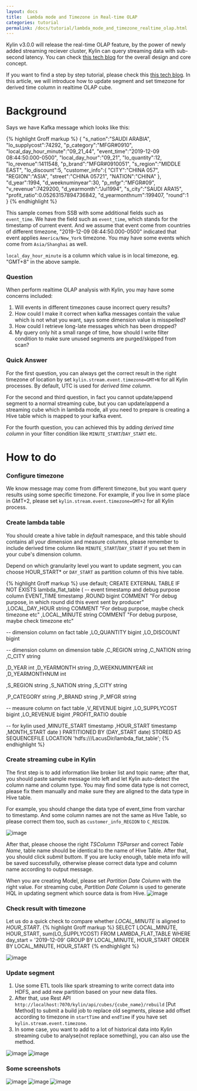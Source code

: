 ```yaml
---
layout: docs
title:  Lambda mode and Timezone in Real-time OLAP
categories: tutorial
permalink: /docs/tutorial/lambda_mode_and_timezone_realtime_olap.html
---
```


Kylin v3.0.0 will release the real-time OLAP feature, by the power of newly added streaming reciever cluster, Kylin can query streaming data with sub-second latency. You can check [this tech blog](/blog/2019/04/12/rt-streaming-design/) for the overall design and core concept. 

If you want to find a step by step tutorial, please check this [this tech blog](/docs/tutorial/realtime_olap.html).
In this article, we will introduce how to update segment and set timezone for derived time column in realtime OLAP cube. 

# Background

Says we have Kafka message which looks like this:

{% highlight Groff markup %}
{
    "s_nation":"SAUDI ARABIA",
    "lo_supplycost":74292,
    "p_category":"MFGR#0910",
    "local_day_hour_minute":"09_21_44",
    "event_time":"2019-12-09 08:44:50.000-0500",
    "local_day_hour":"09_21",
    "lo_quantity":12,
    "lo_revenue":1411548,
    "p_brand":"MFGR#0910051",
    "s_region":"MIDDLE EAST",
    "lo_discount":5,
    "customer_info":{
        "CITY":"CHINA    057",
        "REGION":"ASIA",
        "street":"CHINA    05721",
        "NATION":"CHINA"
    },
    "d_year":1994,
    "d_weeknuminyear":30,
    "p_mfgr":"MFGR#09",
    "v_revenue":7429200,
    "d_yearmonth":"Jul1994",
    "s_city":"SAUDI ARA15",
    "profit_ratio":0.05263157894736842,
    "d_yearmonthnum":199407,
    "round":1
}
{% endhighlight %}

This sample comes from SSB with some additional fields such as `event_time`. We have the field such as `event_time`, which stands for the timestamp of current event. 
And we assume that event come from countries of different timezone, "2019-12-09 08:44:50.000-0500" indicated that event applies `America/New_York` timezone. You may have some events which come from `Asia/Shanghai` as well.

`local_day_hour_minute` is a column which value is in local timezone, eg. "GMT+8" in the above sample.

### Question
When perform realtime OLAP analysis with Kylin, you may have some concerns included:

1. Will events in different timezones cause incorrect query results?
2. How could I make it correct when kafka messages contain the value which is not what you want, says some dimension value is misspelled?
3. How could I retrieve long-late messages which has been dropped?
4. My query only hit a small range of time, how should I write filter condition to make sure unused segments are purged/skipped from scan?

### Quick Answer
For the first question, you can always get the correct result in the right timezone of location by set `kylin.stream.event.timezone=GMT+N` for all Kylin processes. By default, UTC is used for *derived time column*.

For the second and third question, in fact you cannot update/append segment to a normal streaming cube, but you can update/append a streaming cube which in lambda mode, all you need to prepare is creating a Hive table which is mapped to your kafka event.

For the fourth question, you can achieved this by adding *derived time column* in your filter condition like `MINUTE_START`/`DAY_START` etc.

# How to do

### Configure timezone
We know message may come from different timezone, but you want query results using some specific timezone. 
For example, if you live in some place in GMT+2, please set `kylin.stream.event.timezone=GMT+2` for all Kylin process. 


### Create lambda table

You should create a hive table in *default* namespace, and this table should contains all your dimension and measure columns, please 
 remember to include derived time column like `MINUTE_START`/`DAY_START` if you set them in your cube's dimension column. 

Depend on which granularity level you want to update segment,  you can choose HOUR_START* or `DAY_START` as partition column of this hive table.

{% highlight Groff markup %}
use default;
CREATE EXTERNAL TABLE IF NOT EXISTS lambda_flat_table
(
-- event timestamp and debug purpose column
EVENT_TIME timestamp
,ROUND bigint COMMENT "For debug purpose, in which round did this event sent by producer"
,LOCAL_DAY_HOUR string COMMENT "For debug purpose, maybe check timezone etc"
,LOCAL_MINUTE string COMMENT "For debug purpose, maybe check timezone etc"

-- dimension column on fact table
,LO_QUANTITY bigint
,LO_DISCOUNT bigint

-- dimension column on dimension table
,C_REGION string
,C_NATION string
,C_CITY string

,D_YEAR int
,D_YEARMONTH string
,D_WEEKNUMINYEAR int
,D_YEARMONTHNUM int

,S_REGION string
,S_NATION string
,S_CITY string

,P_CATEGORY string
,P_BRAND string
,P_MFGR string


-- measure column  on fact table
,V_REVENUE bigint
,LO_SUPPLYCOST bigint
,LO_REVENUE bigint
,PROFIT_RATIO double

-- for kylin used
,MINUTE_START timestamp
,HOUR_START timestamp
,MONTH_START date
)
PARTITIONED BY (DAY_START date)
STORED AS SEQUENCEFILE
LOCATION 'hdfs:///LacusDir/lambda_flat_table';
{% endhighlight %}


### Create streaming cube in Kylin
The first step is to add information like broker list and topic name; 
after that, you should paste sample message into left and let Kylin auto-detect the column name and column type.
You may find some data type is not correct, please fix them manually and make sure they are aligned to the data type in Hive table.

For example, you should change the data type of event_time from varchar to timestamp.
And some column names are not the same as Hive Table, so please correct them too, such as `customer_info_REGION` to `C_REGION`.

![image](/images/RealtimeOlap/Before-Submit.png)

After that, please choose the right *TSColumn* *TSParser* and correct *Table Name*, table name should be identical to the name of Hive Table. After that, you should click *submit* buttom.
If you are lucky enough, table meta info will be saved successfully, otherwise please correct data type and column name according to output message.

When you are creating Model, please set *Partition Date Column* with the right value. For streaming cube, *Partition Date Column* is used to generate HQL in updating segment which source data is from Hive.
![image](/images/RealtimeOlap/CreateStreamingModel.png)

### Check result with timezone

Let us do a quick check to compare whether *LOCAL_MINUTE* is aligned to *HOUR_START*.
{% highlight Groff markup %}
SELECT LOCAL_MINUTE, HOUR_START, sum(LO_SUPPLYCOST)
FROM LAMBDA_FLAT_TABLE
WHERE day_start = '2019-12-09'
GROUP BY LOCAL_MINUTE, HOUR_START
ORDER BY LOCAL_MINUTE, HOUR_START
{% endhighlight %}

![image](/images/RealtimeOlap/Timezone-checkresult.png)
 
### Update segment

1. Use some ETL tools like spark streaming to write correct data into HDFS, and add new partition based on your new data files. 
2. After that, use Rest API `http://localhost:7070/kylin/api/cubes/{cube_name}/rebuild` [Put Method] to submit a build job to replace old segments, 
please add offset according to timezone in `startTime` and `endTime` if you have set `kylin.stream.event.timezone`.
3. In some case, you want to add to a lot of historical data into Kylin streaming cube to analyse(not replace something), you can also use the method.

![image](/images/RealtimeOlap/JobMonitor.png)
![image](/images/RealtimeOlap/LambdaCubeSegment.png)

### Some screenshots
![image](/images/RealtimeOlap/Table-Meta-1.png)
![image](/images/RealtimeOlap/Table-Meta-2.png)
![image](/images/RealtimeOlap/Table-Meta-3.png)

